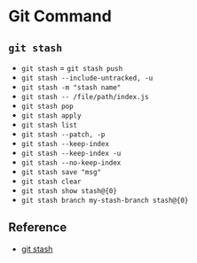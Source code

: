 # Git Command

## `git stash`

- `git stash` = `git stash push`
- `git stash --include-untracked, -u`
- `git stash -m "stash name"`
- `git stash -- /file/path/index.js`
- `git stash pop`
- `git stash apply`
- `git stash list`
- `git stash --patch, -p`
- `git stash --keep-index`
- `git stash --keep-index -u`
- `git stash --no-keep-index`
- `git stash save "msg"`
- `git stash clear`
- `git stash show stash@{0}`
- `git stash branch my-stash-branch stash@{0}`

## Reference

- [git stash](https://www.atlassian.com/git/tutorials/saving-changes/git-stash)
